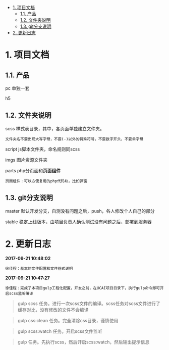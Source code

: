 
<!-- TOC -->

- [1. 项目文档](#1-项目文档)
    - [1.1. 产品](#11-产品)
    - [1.2. 文件夹说明](#12-文件夹说明)
    - [1.3. git分支说明](#13-git分支说明)
- [2. 更新日志](#2-更新日志)

<!-- /TOC -->

# 1. 项目文档

## 1.1. 产品 

pc 单独一套

h5

## 1.2. 文件夹说明

scss 样式表目录，其中，各页面单独建立文件夹。

    文件夹名不要出现大写字母，不要(-)以外的特殊符号，不要数字开头，不要单字母

script js脚本文件夹，命名规则同scss

imgs 图片资源文件夹

parts php分页面和**页面组件**

    页面组件：可以方便复用的php代码块，比如弹窗

## 1.3. git分支说明

master 默认开发分支，自测没有问题之后，push，各人修改个人自己的部分

stable 稳定上线版本，由项目负责人确认测试没有问题之后，部署到服务器

# 2. 更新日志

**2017-09-21 10:48:02**

    徐佳程：基本的文件配置和文件格式说明

**2017-09-21 10:47:27**

    徐佳程：完成了本项目gulp工程化配置，开发之前，在UCAI项目目录下，执行gulp命令即可开启scss监听编译

> gulp scss 任务。进行一次scss文件的编译。scss任务对scss文件进行了缓存对比，没有修改的文件不会编译

> gulp css:clean 任务。完全清除css目录，谨慎使用

> gulp scss:watch 任务。开启scss文件监听

> gulp 任务。先执行scss，然后开启scss:watch，然后输出提示信息